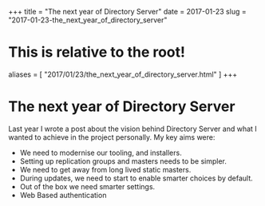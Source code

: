 +++
title = "The next year of Directory Server"
date = 2017-01-23
slug = "2017-01-23-the_next_year_of_directory_server"
# This is relative to the root!
aliases = [ "2017/01/23/the_next_year_of_directory_server.html" ]
+++
# The next year of Directory Server

Last year I wrote a post about the vision behind Directory Server and
what I wanted to achieve in the project personally. My key aims were:

-   We need to modernise our tooling, and installers.
-   Setting up replication groups and masters needs to be simpler.
-   We need to get away from long lived static masters.
-   During updates, we need to start to enable smarter choices by
    default.
-   Out of the box we need smarter settings.
-   Web Based authentication

